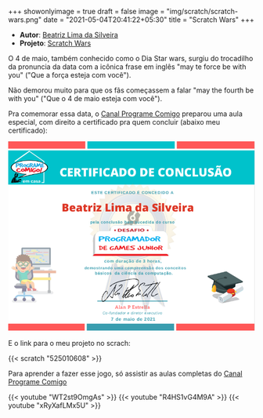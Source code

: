 +++
showonlyimage = true
draft = false
image = "img/scratch/scratch-wars.png"
date = "2021-05-04T20:41:22+05:30"
title = "Scratch Wars"
+++

- **Autor**: [Beatriz Lima da Silveira](../../about/)
- **Projeto**: [Scratch Wars](https://scratch.mit.edu/projects/525010608/)

O 4 de maio, também conhecido como o Dia Star wars, surgiu do trocadilho da pronuncia da data com a icônica frase em inglês "may te force be with you" ("Que a força esteja com você"). 

Não demorou muito para que os fãs começassem a falar "may the fourth be with you" ("Que o 4 de maio esteja com você").

Pra comemorar essa data, o [Canal Programe Comigo](https://www.youtube.com/channel/UCH0h--aOaXqmcnSqlso20zA) preparou uma aula especial, com direito a certificado pra quem concluir (abaixo meu certificado):

![certificado](/img/scratch/scratch-wars-certificado.png)

E o link para o meu projeto no scrach:

{{< scratch "525010608" >}}

Para aprender a fazer esse jogo, só assistir as aulas completas do [Canal Programe Comigo](https://www.youtube.com/channel/UCH0h--aOaXqmcnSqlso20zA)

{{< youtube "WT2st9OmgAs" >}}
{{< youtube "R4HS1vG4M9A" >}}
{{< youtube "xRyXafLMx5U" >}}
